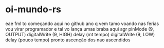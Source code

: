 # oi-mundo-rs
eae fml to começando aqui no github ano q vem tamo voando nas ferias vou virar programador e tal
vo lança umas braba aqui agr
pinMode (9, OUTPUT)
digitalWrite (9, HIGH)
delay (mt tempo)
digitalWrite (9, LOW)
delay (pouco tempo)
pronto ascenção dos nao ascendidos
